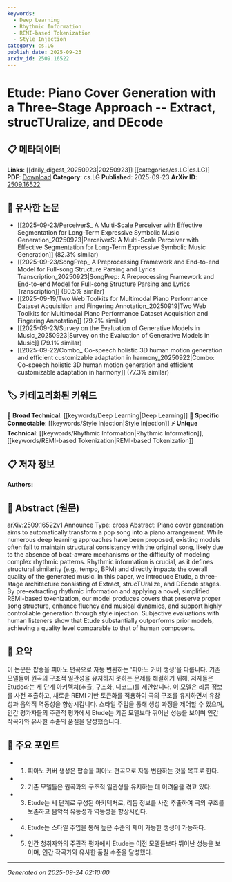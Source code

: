 ```yaml
---
keywords:
  - Deep Learning
  - Rhythmic Information
  - REMI-based Tokenization
  - Style Injection
category: cs.LG
publish_date: 2025-09-23
arxiv_id: 2509.16522
---
```


<!-- KEYWORD_LINKING_METADATA:
{
  "processed_timestamp": "2025-09-24T02:10:00.122551",
  "vocabulary_version": "1.0",
  "selected_keywords": [
    "Deep Learning",
    "Rhythmic Information",
    "REMI-based Tokenization",
    "Style Injection"
  ],
  "rejected_keywords": [],
  "similarity_scores": {
    "Deep Learning": 0.85,
    "Rhythmic Information": 0.75,
    "REMI-based Tokenization": 0.78,
    "Style Injection": 0.8
  },
  "extraction_method": "AI_prompt_based",
  "budget_applied": true,
  "candidates_json": {
    "candidates": [
      {
        "surface": "Deep Learning",
        "canonical": "Deep Learning",
        "aliases": [],
        "category": "broad_technical",
        "rationale": "Deep Learning is a fundamental technique used in the model, linking it to a wide range of related research.",
        "novelty_score": 0.3,
        "connectivity_score": 0.9,
        "specificity_score": 0.5,
        "link_intent_score": 0.85
      },
      {
        "surface": "rhythmic information",
        "canonical": "Rhythmic Information",
        "aliases": [
          "rhythm data",
          "beat data"
        ],
        "category": "unique_technical",
        "rationale": "Rhythmic Information is crucial for maintaining structural consistency in music generation, a unique aspect of this study.",
        "novelty_score": 0.7,
        "connectivity_score": 0.6,
        "specificity_score": 0.8,
        "link_intent_score": 0.75
      },
      {
        "surface": "REMI-based tokenization",
        "canonical": "REMI-based Tokenization",
        "aliases": [
          "REMI tokenization"
        ],
        "category": "unique_technical",
        "rationale": "The REMI-based tokenization is a novel approach specific to this model, enhancing its uniqueness.",
        "novelty_score": 0.75,
        "connectivity_score": 0.55,
        "specificity_score": 0.85,
        "link_intent_score": 0.78
      },
      {
        "surface": "style injection",
        "canonical": "Style Injection",
        "aliases": [
          "style transfer"
        ],
        "category": "specific_connectable",
        "rationale": "Style Injection allows for controllable music generation, connecting to broader themes of personalization in AI.",
        "novelty_score": 0.65,
        "connectivity_score": 0.7,
        "specificity_score": 0.75,
        "link_intent_score": 0.8
      }
    ],
    "ban_list_suggestions": [
      "piano cover generation",
      "three-stage architecture"
    ]
  },
  "decisions": [
    {
      "candidate_surface": "Deep Learning",
      "resolved_canonical": "Deep Learning",
      "decision": "linked",
      "scores": {
        "novelty": 0.3,
        "connectivity": 0.9,
        "specificity": 0.5,
        "link_intent": 0.85
      }
    },
    {
      "candidate_surface": "rhythmic information",
      "resolved_canonical": "Rhythmic Information",
      "decision": "linked",
      "scores": {
        "novelty": 0.7,
        "connectivity": 0.6,
        "specificity": 0.8,
        "link_intent": 0.75
      }
    },
    {
      "candidate_surface": "REMI-based tokenization",
      "resolved_canonical": "REMI-based Tokenization",
      "decision": "linked",
      "scores": {
        "novelty": 0.75,
        "connectivity": 0.55,
        "specificity": 0.85,
        "link_intent": 0.78
      }
    },
    {
      "candidate_surface": "style injection",
      "resolved_canonical": "Style Injection",
      "decision": "linked",
      "scores": {
        "novelty": 0.65,
        "connectivity": 0.7,
        "specificity": 0.75,
        "link_intent": 0.8
      }
    }
  ]
}
-->

# Etude: Piano Cover Generation with a Three-Stage Approach -- Extract, strucTUralize, and DEcode

## 📋 메타데이터

**Links**: [[daily_digest_20250923|20250923]] [[categories/cs.LG|cs.LG]]
**PDF**: [Download](https://arxiv.org/pdf/2509.16522.pdf)
**Category**: cs.LG
**Published**: 2025-09-23
**ArXiv ID**: [2509.16522](https://arxiv.org/abs/2509.16522)

## 🔗 유사한 논문
- [[2025-09-23/PerceiverS_ A Multi-Scale Perceiver with Effective Segmentation for Long-Term Expressive Symbolic Music Generation_20250923|PerceiverS: A Multi-Scale Perceiver with Effective Segmentation for Long-Term Expressive Symbolic Music Generation]] (82.3% similar)
- [[2025-09-23/SongPrep_ A Preprocessing Framework and End-to-end Model for Full-song Structure Parsing and Lyrics Transcription_20250923|SongPrep: A Preprocessing Framework and End-to-end Model for Full-song Structure Parsing and Lyrics Transcription]] (80.5% similar)
- [[2025-09-19/Two Web Toolkits for Multimodal Piano Performance Dataset Acquisition and Fingering Annotation_20250919|Two Web Toolkits for Multimodal Piano Performance Dataset Acquisition and Fingering Annotation]] (79.2% similar)
- [[2025-09-23/Survey on the Evaluation of Generative Models in Music_20250923|Survey on the Evaluation of Generative Models in Music]] (79.1% similar)
- [[2025-09-22/Combo_ Co-speech holistic 3D human motion generation and efficient customizable adaptation in harmony_20250922|Combo: Co-speech holistic 3D human motion generation and efficient customizable adaptation in harmony]] (77.3% similar)

## 🏷️ 카테고리화된 키워드
**🧠 Broad Technical**: [[keywords/Deep Learning|Deep Learning]]
**🔗 Specific Connectable**: [[keywords/Style Injection|Style Injection]]
**⚡ Unique Technical**: [[keywords/Rhythmic Information|Rhythmic Information]], [[keywords/REMI-based Tokenization|REMI-based Tokenization]]

## 📋 저자 정보

**Authors:** 

## 📄 Abstract (원문)

arXiv:2509.16522v1 Announce Type: cross 
Abstract: Piano cover generation aims to automatically transform a pop song into a piano arrangement. While numerous deep learning approaches have been proposed, existing models often fail to maintain structural consistency with the original song, likely due to the absence of beat-aware mechanisms or the difficulty of modeling complex rhythmic patterns. Rhythmic information is crucial, as it defines structural similarity (e.g., tempo, BPM) and directly impacts the overall quality of the generated music.
  In this paper, we introduce Etude, a three-stage architecture consisting of Extract, strucTUralize, and DEcode stages. By pre-extracting rhythmic information and applying a novel, simplified REMI-based tokenization, our model produces covers that preserve proper song structure, enhance fluency and musical dynamics, and support highly controllable generation through style injection. Subjective evaluations with human listeners show that Etude substantially outperforms prior models, achieving a quality level comparable to that of human composers.

## 📝 요약

이 논문은 팝송을 피아노 편곡으로 자동 변환하는 '피아노 커버 생성'을 다룹니다. 기존 모델들이 원곡의 구조적 일관성을 유지하지 못하는 문제를 해결하기 위해, 저자들은 Etude라는 세 단계 아키텍처(추출, 구조화, 디코드)를 제안합니다. 이 모델은 리듬 정보를 사전 추출하고, 새로운 REMI 기반 토큰화를 적용하여 곡의 구조를 유지하면서 유창성과 음악적 역동성을 향상시킵니다. 스타일 주입을 통해 생성 과정을 제어할 수 있으며, 인간 평가자들의 주관적 평가에서 Etude는 기존 모델보다 뛰어난 성능을 보이며 인간 작곡가와 유사한 수준의 품질을 달성했습니다.

## 🎯 주요 포인트

- 1. 피아노 커버 생성은 팝송을 피아노 편곡으로 자동 변환하는 것을 목표로 한다.
- 2. 기존 모델들은 원곡과의 구조적 일관성을 유지하는 데 어려움을 겪고 있다.
- 3. Etude는 세 단계로 구성된 아키텍처로, 리듬 정보를 사전 추출하여 곡의 구조를 보존하고 음악적 유동성과 역동성을 향상시킨다.
- 4. Etude는 스타일 주입을 통해 높은 수준의 제어 가능한 생성이 가능하다.
- 5. 인간 청취자와의 주관적 평가에서 Etude는 이전 모델들보다 뛰어난 성능을 보이며, 인간 작곡가와 유사한 품질 수준을 달성했다.


---

*Generated on 2025-09-24 02:10:00*